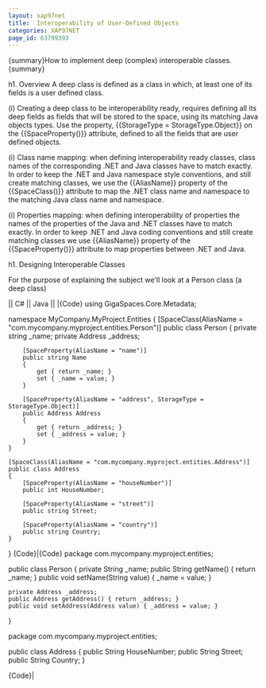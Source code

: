 ```yaml
---
layout: xap97net
title:  Interoperability of User-Defined Objects
categories: XAP97NET
page_id: 63799393
---
```


{summary}How to implement deep (complex) interoperable classes.{summary}

h1. Overview
A deep class is defined as a class in which, at least one of its fields is a user defined class.

(i) Creating a deep class to be interoperability ready, requires defining all its deep fields as fields that will be stored to the space, using its matching Java objects types. Use the property, {{StorageType = StorageType.Object}} on the {{SpaceProperty()}} attribute, defined to all the fields that are user defined objects.

(i) Class name mapping: when defining interoperability ready classes, class names of the corresponding .NET and Java classes have to match exactly. In order to keep the .NET and Java namespace style conventions, and still create matching classes, we use the {{AliasName}} property of the {{SpaceClass()}} attribute to map the .NET class name and namespace to the matching Java class name and namespace.

(i) Properties mapping: when defining interoperability of properties the names of the properties of the Java and .NET classes have to match exactly. In order to keep .NET and Java coding conventions and still create matching classes we use {{AliasName}} property of the {{SpaceProperty()}} attribute to map properties between .NET and Java.

h1. Designing Interoperable Classes

For the purpose of explaining the subject we'll look at a Person class (a deep class)

|| C# || Java ||
|{Code}
using GigaSpaces.Core.Metadata;

namespace MyCompany.MyProject.Entities
{
    [SpaceClass(AliasName = "com.mycompany.myproject.entities.Person")]
    public class Person
    {
        private string _name;
        private Address _address;

        [SpaceProperty(AliasName = "name")]
        public string Name
        {
            get { return _name; }
            set { _name = value; }
        }

        [SpaceProperty(AliasName = "address", StorageType = StorageType.Object)]
        public Address Address
        {
            get { return _address; }
            set { _address = value; }
        }
    }

    [SpaceClass(AliasName = "com.mycompany.myproject.entities.Address")]
    public class Address
    {
        [SpaceProperty(AliasName = "houseNumber")]
        public int HouseNumber;

        [SpaceProperty(AliasName = "street")]
        public string Street;

        [SpaceProperty(AliasName = "country")]
        public string Country;
    }
}
{Code}|{Code}
package com.mycompany.myproject.entities;

public class Person
{
    private String _name;
    public String getName() { return _name; }
    public void setName(String value) { _name = value; }

    private Address _address;
    public Address getAddress() { return _address; }
    public void setAddress(Address value) { _address = value; }
}

package com.mycompany.myproject.entities;

public class Address
{
    public String HouseNumber;
    public String Street;
    public String Country;
}

{Code}|

